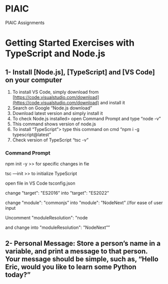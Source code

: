 # PIAIC
PIAIC Assignments
# **Getting Started Exercises with TypeScript and Node.js**

## 1- Install [Node.js], [TypeScript] and [VS Code] on your computer

1. To install VS Code, simply download from [https://code.visualstudio.com/download](https://code.visualstudio.com/download) and install it
2. Search on Google “Node.js download”
3. Download latest version and simply install it
4. To check Node.js installed> open Command Prompt and type “node -v” 
5. This command shows version of node.js
6. To install “TypeScript”> type this command on cmd “npm i -g typescript@latest”
7. Check version of TypeScript “tsc -v”

### Command Prompt

npm init -y   >> for specific changes in fie

tsc —init     >> to initialize TypeScript 

open file in VS Code tsconfig.json

change "target": "ES2016” into "target": "ES2022”

change "module": "commonjs” into "module": "NodeNext”    //for ease of user input

Uncomment "moduleResolution": "node

and change into "moduleResolution": "NodeNext””

## 2- Personal Message: Store a person’s name in a variable, and print a message to that person. Your message should be simple, such as, “Hello Eric, would you like to learn some Python today?”
